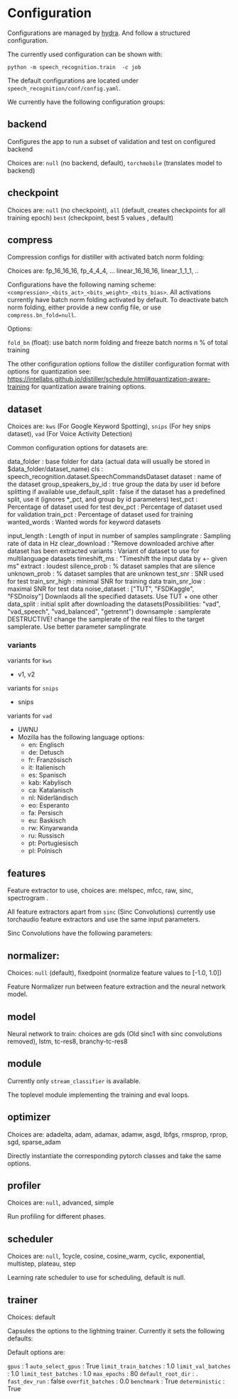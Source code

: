 # Configuration

Configurations are managed by [hydra](http://hydra.cc). And follow a structured configuration.

The currently used configuration can be shown with:

    python -m speech_recognition.train  -c job

The default configurations are located under `speech_recognition/conf/config.yaml`.

We currently have the following configuration groups:

## backend

Configures the app to run a subset of validation and test on configured backend

Choices are: `null` (no backend, default),  `torchmobile` (translates model to backend)

## checkpoint

Choices are: `null` (no checkpoint), `all` (default, creates checkpoints for all training epoch) `best` (checkpoint, best 5 values , default)

## compress

Compression configs for distiller with activated batch norm folding:

Choices are: fp_16_16_16, fp_4_4_4, ... linear_16_16_16, linear_1_1_1, ..

Configurations have the following naming scheme: `<compression>_<bits_act>_<bits_weight>_<bits_bias>`.
All activations currently have batch norm folding activated by default. To deactivate batch norm folding, either provide a new
config file, or use `compress.bn_fold=null`.

Options:

`fold_bn` (float): use batch norm folding and freeze batch norms n % of total training

The other configuration options follow the distiller configuration format with options for quantization see: https://intellabs.github.io/distiller/schedule.html#quantization-aware-training for quantization aware training options.

## dataset

Choices are: `kws` (For Google Keyword Spotting), `snips` (For hey snips dataset), `vad` (For Voice Activity Detection)

Common configuration options for datasets are:

data_folder
: base folder for data (actual data will usually be stored in $data_folder/dataset_name)
cls
: speech_recognition.dataset.SpeechCommandsDataset
dataset
: name of the dataset
group_speakers_by_id
: true group the data by user id before splitting if available
use_default_split
: false if the dataset has a predefined split, use it (ignores *_pct, and group by id parameters)
test_pct
: Percentage of dataset used for test
dev_pct
:  Percentage of dataset used for validation
train_pct
: Percentage of dataset used for training
wanted_words
: Wanted words for keyword datasets

input_length
: Length of input in number of samples
samplingrate
: Sampling rate of data in Hz
clear_download
: "Remove downloaded archive after dataset has been extracted
variants
: Variant of dataset to use for multilanguage datasets
timeshift_ms
: "Timeshift the input data by +- given ms"
extract
: loudest
silence_prob
: % dataset samples that are silence
unknown_prob
: % dataset samples that are unknown
test_snr
: SNR used for test
train_snr_high
: minimal SNR for training data
train_snr_low
: maximal SNR for test data
noise_dataset
: ["TUT", "FSDKaggle", "FSDnoisy"] Downlaods all the specified datasets. Use TUT + one other
data_split
: initial split after downloading the datasets(Possibilities: "vad", "vad_speech", "vad_balanced", "getrennt")
downsample
: samplerate DESTRUCTIVE! change the samplerate of the real files to the target samplerate.  Use better parameter samplingrate

### variants
variants for `kws`
- v1, v2

variants for `snips`
- snips

variants for `vad`
- UWNU
- Mozilla has the following language options:
    - en: Englisch
    - de: Detusch
    - fr: Französisch
    - it: Italienisch
    - es: Spanisch
    - kab: Kabylisch
    - ca: Katalanisch
    - nl: Niderländisch
    - eo: Esperanto
    - fa: Persisch
    - eu: Baskisch
    - rw: Kinyarwanda
    - ru: Russisch
    - pt: Portugiesisch
    - pl: Polnisch





## features

Feature extractor to use, choices are: melspec, mfcc, raw, sinc, spectrogram .

All feature extractors apart from `sinc` (Sinc Convolutions) currently use
torchaudio feature extractors and use the same input parameters.

Sinc Convolutions have the following parameters:

## normalizer:

Choices: `null` (default), fixedpoint (normalize feature values to [-1.0, 1.0])

Feature Normalizer run between feature extraction and the neural network model.


## model

Neural network to train: choices are gds (Old sinc1 with sinc convolutions removed), lstm, tc-res8, branchy-tc-res8

## module

Currently only `stream_classifier` is available.

The toplevel module implementing the training and eval loops.

## optimizer

Choices are: adadelta, adam, adamax, adamw, asgd, lbfgs, rmsprop, rprop, sgd, sparse_adam

Directly instantiate the corresponding pytorch classes and take the same options.

## profiler

Choices are: `null`, advanced, simple

Run profiling for different phases.

## scheduler

Choices are: `null`, 1cycle, cosine, cosine_warm, cyclic, exponential, multistep, plateau, step

Learning rate scheduler to use for scheduling, default is null.

## trainer

Choices: default

Capsules the options to the lightning trainer. Currently it sets the following defaults:

Default options are:


`gpus`
: 1
`auto_select_gpus`
: True
`limit_train_batches`
: 1.0
`limit_val_batches`
: 1.0
`limit_test_batches`
: 1.0
`max_epochs`
: 80
`default_root_dir`
: .
`fast_dev_run`
: false
`overfit_batches`
: 0.0
`benchmark`
: True
`deterministic`
: True
